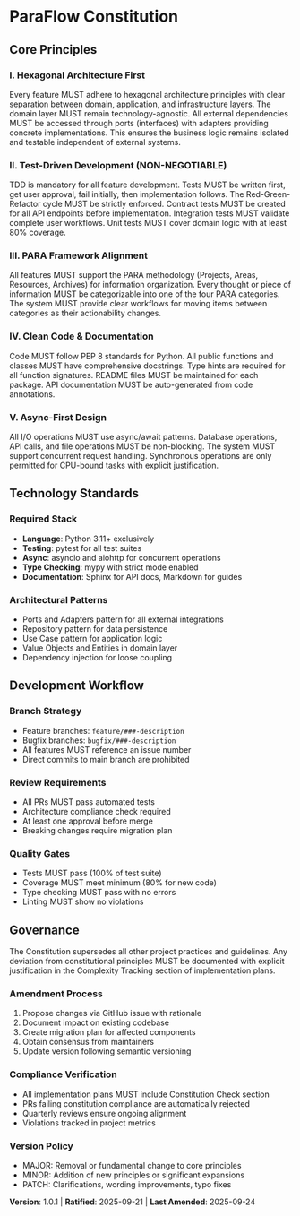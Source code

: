 <!-- Sync Impact Report
Version change: 1.0.0 → 1.0.1 (patch - version consistency fix)
Modified principles: N/A (no content changes)
Added sections: N/A (patch version)
Removed sections: N/A (patch version)
Templates requiring updates:
  ✅ plan-template.md - Updated constitution version reference from v2.1.1 to v1.0.1
  ✅ spec-template.md - No constitution references, aligned
  ✅ tasks-template.md - No constitution references, aligned
Follow-up TODOs:
  ✅ TODO(RATIFICATION_DATE): Set to 2025-09-21 (initial implementation date)
-->

# ParaFlow Constitution

## Core Principles

### I. Hexagonal Architecture First
Every feature MUST adhere to hexagonal architecture principles with clear separation between domain, application, and infrastructure layers. The domain layer MUST remain technology-agnostic. All external dependencies MUST be accessed through ports (interfaces) with adapters providing concrete implementations. This ensures the business logic remains isolated and testable independent of external systems.

### II. Test-Driven Development (NON-NEGOTIABLE)
TDD is mandatory for all feature development. Tests MUST be written first, get user approval, fail initially, then implementation follows. The Red-Green-Refactor cycle MUST be strictly enforced. Contract tests MUST be created for all API endpoints before implementation. Integration tests MUST validate complete user workflows. Unit tests MUST cover domain logic with at least 80% coverage.

### III. PARA Framework Alignment
All features MUST support the PARA methodology (Projects, Areas, Resources, Archives) for information organization. Every thought or piece of information MUST be categorizable into one of the four PARA categories. The system MUST provide clear workflows for moving items between categories as their actionability changes.

### IV. Clean Code & Documentation
Code MUST follow PEP 8 standards for Python. All public functions and classes MUST have comprehensive docstrings. Type hints are required for all function signatures. README files MUST be maintained for each package. API documentation MUST be auto-generated from code annotations.

### V. Async-First Design
All I/O operations MUST use async/await patterns. Database operations, API calls, and file operations MUST be non-blocking. The system MUST support concurrent request handling. Synchronous operations are only permitted for CPU-bound tasks with explicit justification.

## Technology Standards

### Required Stack
- **Language**: Python 3.11+ exclusively
- **Testing**: pytest for all test suites
- **Async**: asyncio and aiohttp for concurrent operations
- **Type Checking**: mypy with strict mode enabled
- **Documentation**: Sphinx for API docs, Markdown for guides

### Architectural Patterns
- Ports and Adapters pattern for all external integrations
- Repository pattern for data persistence
- Use Case pattern for application logic
- Value Objects and Entities in domain layer
- Dependency injection for loose coupling

## Development Workflow

### Branch Strategy
- Feature branches: `feature/###-description`
- Bugfix branches: `bugfix/###-description`
- All features MUST reference an issue number
- Direct commits to main branch are prohibited

### Review Requirements
- All PRs MUST pass automated tests
- Architecture compliance check required
- At least one approval before merge
- Breaking changes require migration plan

### Quality Gates
- Tests MUST pass (100% of test suite)
- Coverage MUST meet minimum (80% for new code)
- Type checking MUST pass with no errors
- Linting MUST show no violations

## Governance

The Constitution supersedes all other project practices and guidelines. Any deviation from constitutional principles MUST be documented with explicit justification in the Complexity Tracking section of implementation plans.

### Amendment Process
1. Propose changes via GitHub issue with rationale
2. Document impact on existing codebase
3. Create migration plan for affected components
4. Obtain consensus from maintainers
5. Update version following semantic versioning

### Compliance Verification
- All implementation plans MUST include Constitution Check section
- PRs failing constitution compliance are automatically rejected
- Quarterly reviews ensure ongoing alignment
- Violations tracked in project metrics

### Version Policy
- MAJOR: Removal or fundamental change to core principles
- MINOR: Addition of new principles or significant expansions
- PATCH: Clarifications, wording improvements, typo fixes

**Version**: 1.0.1 | **Ratified**: 2025-09-21 | **Last Amended**: 2025-09-24